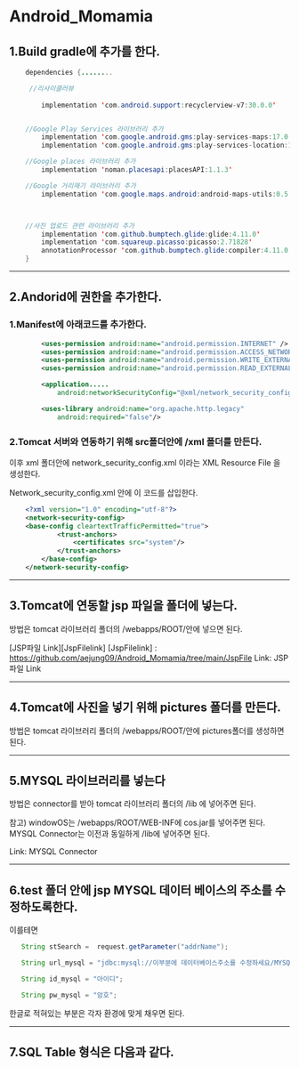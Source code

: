 # Android_Momamia


## 1.Build gradle에 추가를 한다. 

```java
    dependencies {........

     //리사이클러뷰
     
        implementation 'com.android.support:recyclerview-v7:30.0.0'


    //Google Play Services 라이브러리 추가
        implementation 'com.google.android.gms:play-services-maps:17.0.0'
        implementation 'com.google.android.gms:play-services-location:17.1.0'

    //Google places 라이브러리 추가
        implementation 'noman.placesapi:placesAPI:1.1.3'

    //Google 거리재기 라이브러리 추가
        implementation 'com.google.maps.android:android-maps-utils:0.5'



    //사진 업로드 관련 라이브러리 추가
        implementation 'com.github.bumptech.glide:glide:4.11.0'
        implementation 'com.squareup.picasso:picasso:2.71828'
        annotationProcessor 'com.github.bumptech.glide:compiler:4.11.0'
    }
 ```
------------



## 2.Andorid에 권한을 추가한다.


### 1.Manifest에 아래코드를 추가한다.
``` xml
        <uses-permission android:name="android.permission.INTERNET" />
        <uses-permission android:name="android.permission.ACCESS_NETWORK_STATE" />
        <uses-permission android:name="android.permission.WRITE_EXTERNAL_STORAGE" />
        <uses-permission android:name="android.permission.READ_EXTERNAL_STORAGE" />

        <application.....
            android:networkSecurityConfig="@xml/network_security_config">

        <uses-library android:name="org.apache.http.legacy"
            android:required="false"/>
  ```          
### 2.Tomcat 서버와 연동하기 위해 src폴더안에 /xml 폴더를 만든다.

이후 xml 폴더안에 network_security_config.xml 이라는 XML Resource File 을 생성한다.

Network_security_config.xml 안에 이 코드를 삽입한다.

``` xml
    <?xml version="1.0" encoding="utf-8"?>
    <network-security-config>
    <base-config cleartextTrafficPermitted="true">
            <trust-anchors>
                <certificates src="system"/>
            </trust-anchors>
        </base-config>
    </network-security-config>
```
-------
## 3.Tomcat에 연동할 jsp 파일을 폴더에 넣는다.

방법은 tomcat 라이브러리 폴더의 /webapps/ROOT/안에 넣으면 된다.

[JSP파일 Link][JspFilelink]
[JspFilelink] : https://github.com/aejung09/Android_Momamia/tree/main/JspFile
Link: JSP파일 Link


---
## 4.Tomcat에 사진을 넣기 위해 pictures 폴더를 만든다.

방법은 tomcat 라이브러리 폴더의 /webapps/ROOT/안에 pictures폴더를 생성하면 된다.


----
## 5.MYSQL 라이브러리를 넣는다

방법은 connector를 받아 tomcat 라이브러리 폴더의 /lib 에 넣어주면 된다.

참고) windowOS는 /webapps/ROOT/WEB-INF에 cos.jar를 넣어주면 된다. MYSQL Connector는 이전과 동일하게 /lib에 넣어주면 된다.

Link: MYSQL Connector

---

## 6.test 폴더 안에 jsp MYSQL 데이터 베이스의 주소를 수정하도록한다.
이를테면
    
 ``` java
    String stSearch =  request.getParameter("addrName");

    String url_mysql = "jdbc:mysql://이부분에 데이터베이스주소를 수정하세요/MYSQL스키마이름?serverTimezone=Asia/Seoul&characterEncoding=utf8&useSSL=false";

    String id_mysql = "아이디";

    String pw_mysql = "암호";
```
한글로 적혀있는 부분은 각자 환경에 맞게 채우면 된다.


----
## 7.SQL Table 형식은 다음과 같다.
